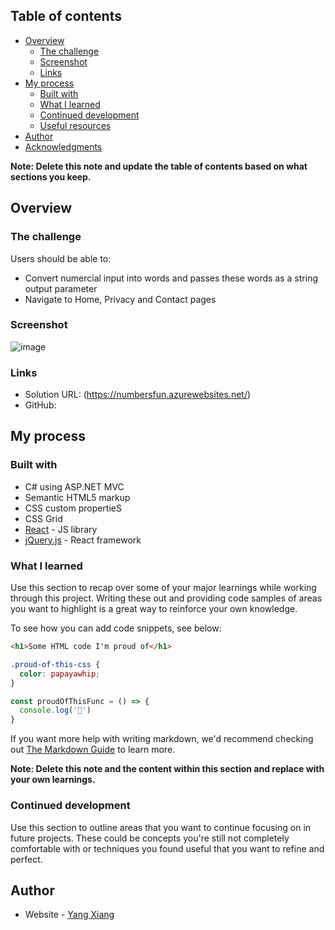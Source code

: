 

## Table of contents

- [Overview](#overview)
  - [The challenge](#the-challenge)
  - [Screenshot](#screenshot)
  - [Links](#links)
- [My process](#my-process)
  - [Built with](#built-with)
  - [What I learned](#what-i-learned)
  - [Continued development](#continued-development)
  - [Useful resources](#useful-resources)
- [Author](#author)
- [Acknowledgments](#acknowledgments)

**Note: Delete this note and update the table of contents based on what sections you keep.**

## Overview

### The challenge

Users should be able to:

- Convert numercial input into words and passes these words as a string output parameter
- Navigate to Home, Privacy and Contact pages

### Screenshot

![image](https://user-images.githubusercontent.com/93811704/184531030-0d714b12-b237-412d-afce-1408a77154e1.png)

### Links

- Solution URL: (https://numbersfun.azurewebsites.net/)
- GitHub: 

## My process

### Built with

- C# using ASP.NET MVC
- Semantic HTML5 markup
- CSS custom propertieS
- CSS Grid
- [React](https://reactjs.org/) - JS library
- [jQuery.js](https://nextjs.org/) - React framework



### What I learned

Use this section to recap over some of your major learnings while working through this project. Writing these out and providing code samples of areas you want to highlight is a great way to reinforce your own knowledge.

To see how you can add code snippets, see below:

```html
<h1>Some HTML code I'm proud of</h1>
```
```css
.proud-of-this-css {
  color: papayawhip;
}
```
```js
const proudOfThisFunc = () => {
  console.log('🎉')
}
```

If you want more help with writing markdown, we'd recommend checking out [The Markdown Guide](https://www.markdownguide.org/) to learn more.

**Note: Delete this note and the content within this section and replace with your own learnings.**

### Continued development

Use this section to outline areas that you want to continue focusing on in future projects. These could be concepts you're still not completely comfortable with or techniques you found useful that you want to refine and perfect.




## Author

- Website - [Yang Xiang](https://www.your-site.com)






